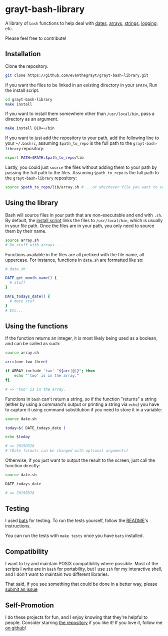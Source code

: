 # grayt-bash-library
A library of `bash` functions to help deal with [dates](lib/date.sh),
[arrays](lib/array.sh), [strings](lib/string.sh), [logging](lib/log.sh), etc.

Please feel free to contribute!

## Installation
Clone the repository.

```sh
git clone https://github.com/evanthegrayt/grayt-bash-library.git
```

If you want the files to be linked in an existing directory in your `$PATH`, Run
the install script.

```sh
cd grayt-bash-library
make install
```

If you want to install them somewhere other than `/usr/local/bin`, pass a
directory as an argument.

```sh
make install DIR=~/bin
```

If you want to just add the repository to your path, add the following line to
your `~/.bashrc`, assuming `$path_to_repo` is the full path to the
`grayt-bash-library` repository:

```sh
export PATH=$PATH:$path_to_repo/lib
```

Lastly, you could just `source` the files without adding them to your path by
passing the full path to the files. Assuming `$path_to_repo` is the full path to
the `grayt-bash-library` repository:

```sh
source $path_to_repo/lib/array.sh # ...or whichever file you want to source.
```

## Using the library
Bash will source files in your path that are non-executable and end with `.sh`.
By default, the [install script](bin/install) links the files to
`/usr/local/bin`, which is usually in your file path. Once the files are in your
path, you only need to source them by their name.

```sh
source array.sh
# Do stuff with arrays...
```

Functions available in the files are all prefixed with the file name, all
uppercase. For instance, functions in `date.sh` are formatted like so:

```sh
# date.sh

DATE_get_month_name() {
  # stuff
}

DATE_todays_date() {
  # more stuf
}
# Etc...
```

## Using the functions
If the function returns an integer, it is most likely being used as a boolean,
and can be called as such:

```sh
source array.sh

arr=(one two three)

if ARRAY_include 'two' "${arr[@]}"; then
    echo "'two' is in the array."
fi

# => 'two' is in the array.
```

Functions in `bash` can't return a string, so if the function "returns" a
string (either by using a command's output or printing a string via `echo`) you
have to capture it using command substitution if you need to store it in a
variable:

```sh
source date.sh

today=$( DATE_todays_date )

echo $today

# => 20190328
# (Date formats can be changed with optional arguments)
```

Otherwise, if you just want to output the result to the screen, just call the
function directly:

```sh
source date.sh

DATE_todays_date

# => 20190328
```

## Testing
I used [bats](https://github.com/sstephenson/bats) for testing. To run the tests
yourself, follow the
[README](https://github.com/sstephenson/bats/blob/master/README.md)'s
instructions.

You can run the tests with `make tests` once you have `bats` installed.

## Compatibility
I want to try and maintain POSIX compatibility where possible. Most of the
scripts I write are in `bash` for portability, but I use `zsh` for my
interactive shell, and I don't want to maintain two different libraries.

That said, if you see something that could be done in a better way, please
[submit an issue](https://github.com/evanthegrayt/grayt-bash-library/issues/new)

## Self-Promotion
I do these projects for fun, and I enjoy knowing that they're helpful to people.
Consider starring [the
repository](https://github.com/evanthegrayt/grayt-bash-library) if you like it!
If you love it, follow me [on github](https://github.com/evanthegrayt)!

